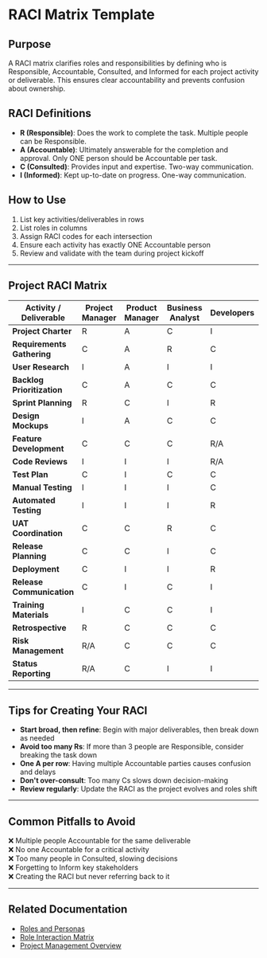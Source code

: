 # RACI Matrix Template

## Purpose
A RACI matrix clarifies roles and responsibilities by defining who is Responsible, Accountable, Consulted, and Informed for each project activity or deliverable. This ensures clear accountability and prevents confusion about ownership.

## RACI Definitions

- **R (Responsible)**: Does the work to complete the task. Multiple people can be Responsible.
- **A (Accountable)**: Ultimately answerable for the completion and approval. Only ONE person should be Accountable per task.
- **C (Consulted)**: Provides input and expertise. Two-way communication.
- **I (Informed)**: Kept up-to-date on progress. One-way communication.

## How to Use

1. List key activities/deliverables in rows
2. List roles in columns
3. Assign RACI codes for each intersection
4. Ensure each activity has exactly ONE Accountable person
5. Review and validate with the team during project kickoff

---

## Project RACI Matrix

| Activity / Deliverable | Project Manager | Product Manager | Business Analyst | Developers | QA Lead | UX Designer | Agile Coach | Release Manager | Change Manager |
|------------------------|----------------|-----------------|------------------|------------|---------|-------------|-------------|-----------------|----------------|
| **Project Charter** | R | A | C | I | I | I | C | I | I |
| **Requirements Gathering** | C | A | R | C | C | C | I | I | C |
| **User Research** | I | A | I | I | I | R | I | I | C |
| **Backlog Prioritization** | C | A | C | C | C | C | I | I | I |
| **Sprint Planning** | R | C | I | R | C | I | A | I | I |
| **Design Mockups** | I | A | C | C | I | R | I | I | C |
| **Feature Development** | C | C | C | R/A | C | C | I | I | I |
| **Code Reviews** | I | I | I | R/A | C | I | C | I | I |
| **Test Plan** | C | I | C | C | A | I | I | C | I |
| **Manual Testing** | I | I | I | C | R/A | C | I | I | I |
| **Automated Testing** | I | I | I | R | A | I | I | I | I |
| **UAT Coordination** | C | C | R | C | A | I | I | I | C |
| **Release Planning** | C | C | I | C | C | I | I | A | C |
| **Deployment** | C | I | I | R | C | I | I | A | I |
| **Release Communication** | C | I | C | I | I | I | I | R | A |
| **Training Materials** | I | C | C | I | I | C | I | I | R/A |
| **Retrospective** | R | C | C | C | C | C | A | C | I |
| **Risk Management** | R/A | C | C | C | C | I | C | C | C |
| **Status Reporting** | R/A | C | I | I | I | I | I | I | I |

---

## Tips for Creating Your RACI

- **Start broad, then refine**: Begin with major deliverables, then break down as needed
- **Avoid too many Rs**: If more than 3 people are Responsible, consider breaking the task down
- **One A per row**: Having multiple Accountable parties causes confusion and delays
- **Don't over-consult**: Too many Cs slows down decision-making
- **Review regularly**: Update the RACI as the project evolves and roles shift

---

## Common Pitfalls to Avoid

❌ Multiple people Accountable for the same deliverable  
❌ No one Accountable for a critical activity  
❌ Too many people in Consulted, slowing decisions  
❌ Forgetting to Inform key stakeholders  
❌ Creating the RACI but never referring back to it  

---

## Related Documentation
- [Roles and Personas](../octoacme-roles-and-personas.md)
- [Role Interaction Matrix](./role-interaction-matrix.md)
- [Project Management Overview](../octoacme-project-management-overview.md)
